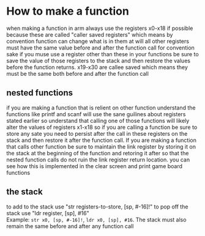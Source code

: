 
# How to make a function 

when making a function in arm always use the registers x0-x18 if possible
because these are called "caller saved registers" which means by convention
function can change what is in them at will all other registers must have the
same value before and after the function call for convention sake if you muse
use a register other than these in your functions be sure to save the value of
those registers to the stack and then restore the values before the function
returns. x19-x30 are callee saved which means they must be the same both before
and after the function call

## nested functions

if you are making a function that is relient on other function understand the
functions like printf and scanf will use the sane guilines about registers
stated earlier so understand that calling one of those functions will likely
alter the values of registers x1-x18 so if you are calling a function be
sure to store any sate you need to persist after the call in these registers
on the stack and then restore it after the function call. If you are making
a function that calls other function be sure to maintain the link register
by storing it on the stack at the beginning of the function and retoring it
after so that the nested function calls do not ruin the link register return
location. you can see how this is implemented in the clear screen and print
game board functions

## the stack 

to add to the stack use "str registers-to-store, [sp, #-16]!" to pop off the
stack use "ldr register, [sp], #16"</br> Example: `str x0, [sp, #-16]!`, `ldr
x0, [sp], #16`. The stack must also remain the same before and after any
function call
